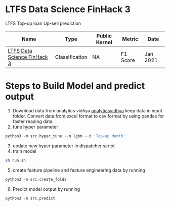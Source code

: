 # LTFS Data Science FinHack 3
LTFS Top-up loan Up-sell prediction

| Name | Type  | Public Kernel |Metric | Date |
| ------ | ------ | ------ | ------ | ------ | 
| [LTFS Data Science FinHack 3](https://datahack.analyticsvidhya.com/contest/ltfs-data-science-finhack-3/#ProblemStatement) | Classification | NA | F1 Score | Jan 2021 |

# Steps to Build Model and predict output

1. Download data from analytics vidhya
[analyticsvidhya](https://datahack.analyticsvidhya.com/contest/ltfs-data-science-finhack-3/#DiscussTab/)
keep data in input folder. Convert data from excel format to csv format by using pandas for faster reading data.
2. tune hyper parameter
```python
python3 -m src.hyper_tune --m lgbm --t 'Top-up Month'
```
3. update new hyper parameter in dispatcher script
4. train model
```bash
sh run.sh
```
5. create feature pipeline and feature engineering data by running
```python
python3 -m src.create_folds
```
6. Predict model output by running
```python
python3 -m src.predict
```
